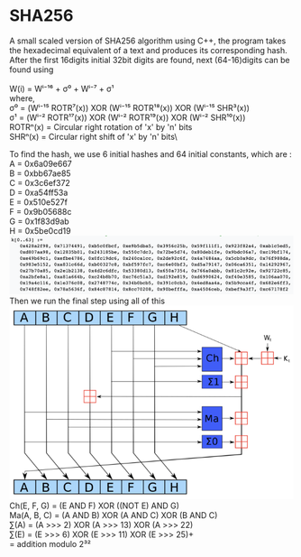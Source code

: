 # SHA256
A small scaled version of SHA256 algorithm using C++, the program takes the hexadecimal equivalent of a text and produces its corresponding hash.
After the first 16digits initial 32bit digits are found, next (64-16)digits can be found using \
\
W(i) = Wⁱ⁻¹⁶ + σ⁰ + Wⁱ⁻⁷ + σ¹\
where, \
 σ⁰ = (Wⁱ⁻¹⁵ ROTR⁷(x)) XOR (Wⁱ⁻¹⁵ ROTR¹⁸(x)) XOR (Wⁱ⁻¹⁵ SHR³(x))\
 σ¹ = (Wⁱ⁻² ROTR¹⁷(x)) XOR (Wⁱ⁻² ROTR¹⁹(x)) XOR (Wⁱ⁻² SHR¹⁰(x))\
 ROTRⁿ(x) = Circular right rotation of 'x' by 'n' bits \
 SHRⁿ(x)  = Circular right shift of 'x' by 'n' bits\
 
To find the hash, we use 6 initial hashes and 64 initial constants, which are : \
A = 0x6a09e667\
B = 0xbb67ae85\
C = 0x3c6ef372\
D = 0xa54ff53a\
E = 0x510e527f\
F = 0x9b05688c\
G = 0x1f83d9ab\
H = 0x5be0cd19\
![64 constants](https://github.com/RAGHAV11072000/sha256/blob/main/1_GNXx6NbFolhTKx_C7awdeg.png)\
Then we run the final step using all of this\
![Final State](https://github.com/RAGHAV11072000/sha256/blob/main/im2.png)  
Ch(E, F, G) = (E AND F) XOR ((NOT E) AND G)\
Ma(A, B, C) = (A AND B) XOR (A AND C) XOR (B AND C)\
    ∑(A)    = (A >>> 2) XOR (A >>> 13) XOR (A >>> 22)\
    ∑(E)    = (E >>> 6) XOR (E >>> 11) XOR (E >>> 25)+\
            = addition modulo 2³²
